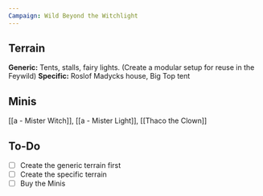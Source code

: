 ```yaml
---
Campaign: Wild Beyond the Witchlight
---
```


## Terrain
**Generic:** Tents, stalls, fairy lights. (Create a modular setup for reuse in the Feywild)
**Specific:** Roslof Madycks house, Big Top tent
## Minis
[[a - Mister Witch]], [[a - Mister Light]], [[Thaco the Clown]]
## To-Do
- [ ] Create the generic terrain first
- [ ] Create the specific terrain
- [ ] Buy the Minis